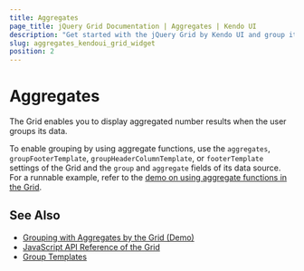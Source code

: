 ```yaml
---
title: Aggregates
page_title: jQuery Grid Documentation | Aggregates | Kendo UI
description: "Get started with the jQuery Grid by Kendo UI and group its data by using aggregate functions."
slug: aggregates_kendoui_grid_widget
position: 2
---
```


# Aggregates

The Grid enables you to display aggregated number results when the user groups its data.

To enable grouping by using aggregate functions, use the `aggregates`, `groupFooterTemplate`, `groupHeaderColumnTemplate`, or `footerTemplate` settings of the Grid and the `group` and `aggregate` fields of its data source. For a runnable example, refer to the [demo on using aggregate functions in the Grid](https://demos.telerik.com/kendo-ui/grid/aggregates).

## See Also

* [Grouping with Aggregates by the Grid (Demo)](https://demos.telerik.com/kendo-ui/grid/aggregates)
* [JavaScript API Reference of the Grid](/api/javascript/ui/grid)
* [Group Templates](http://docs.telerik.com/aspnet-mvc/helpers/grid/templating/client-detail-template)
